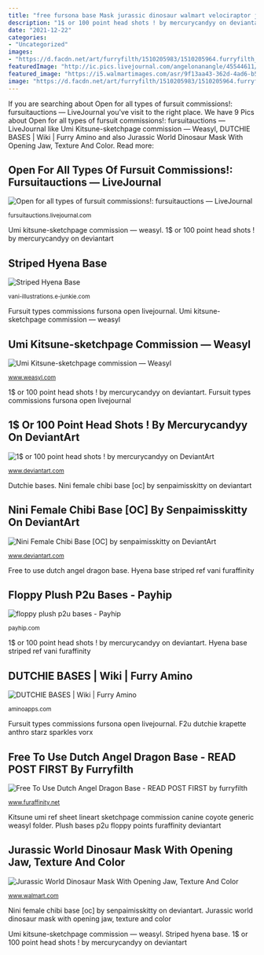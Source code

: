 ```yaml
---
title: "free fursona base Mask jurassic dinosaur walmart velociraptor jaw opening realistic"
description: "1$ or 100 point head shots ! by mercurycandyy on deviantart"
date: "2021-12-22"
categories:
- "Uncategorized"
images:
- "https://d.facdn.net/art/furryfilth/1510205983/1510205964.furryfilth_dutcch_feral_base.png"
featuredImage: "http://ic.pics.livejournal.com/angelonanangle/45544611/2104/2104_600.jpg"
featured_image: "https://i5.walmartimages.com/asr/9f13aa43-362d-4ad6-b56d-b9710e4a55bf_1.01174cb6b437fea625d3d43e40eb4ded.jpeg"
image: "https://d.facdn.net/art/furryfilth/1510205983/1510205964.furryfilth_dutcch_feral_base.png"
---
```


If you are searching about Open for all types of fursuit commissions!: fursuitauctions — LiveJournal you've visit to the right place. We have 9 Pics about Open for all types of fursuit commissions!: fursuitauctions — LiveJournal like Umi Kitsune-sketchpage commission — Weasyl, DUTCHIE BASES | Wiki | Furry Amino and also Jurassic World Dinosaur Mask With Opening Jaw, Texture And Color. Read more:

## Open For All Types Of Fursuit Commissions!: Fursuitauctions — LiveJournal

![Open for all types of fursuit commissions!: fursuitauctions — LiveJournal](http://ic.pics.livejournal.com/angelonanangle/45544611/2104/2104_600.jpg "Mask jurassic dinosaur walmart velociraptor jaw opening realistic")

<small>fursuitauctions.livejournal.com</small>

Umi kitsune-sketchpage commission — weasyl. 1$ or 100 point head shots ! by mercurycandyy on deviantart

## Striped Hyena Base

![Striped Hyena Base](https://s3.amazonaws.com/static.e-junkie.com/products/images/1596158-1.png "Fursuit types commissions fursona open livejournal")

<small>vani-illustrations.e-junkie.com</small>

Fursuit types commissions fursona open livejournal. Umi kitsune-sketchpage commission — weasyl

## Umi Kitsune-sketchpage Commission — Weasyl

![Umi Kitsune-sketchpage commission — Weasyl](https://cdn.weasyl.com/~pencillion/submissions/651194/e2869d4fd44c4b789650675990f5f7a132bbbb2273ac669318cdefa4c886d4b6/pencillion-umi-kitsune-sketchpage-commission.png "Base dragon angel dutch use feral read fur")

<small>www.weasyl.com</small>

1$ or 100 point head shots ! by mercurycandyy on deviantart. Fursuit types commissions fursona open livejournal

## 1$ Or 100 Point Head Shots ! By Mercurycandyy On DeviantArt

![1$ or 100 point head shots ! by mercurycandyy on DeviantArt](https://d.facdn.net/art/feve/1499642928/1499642928.feve_doggo.png "Fursuit types commissions fursona open livejournal")

<small>www.deviantart.com</small>

Dutchie bases. Nini female chibi base [oc] by senpaimisskitty on deviantart

## Nini Female Chibi Base [OC] By Senpaimisskitty On DeviantArt

![Nini Female Chibi Base [OC] by senpaimisskitty on DeviantArt](https://images-wixmp-ed30a86b8c4ca887773594c2.wixmp.com/f/92d84698-001f-407c-b683-a6223c0e581f/d94s7mk-bb34d61e-2344-4303-a2ab-831b1d88b3c7.png?token=eyJ0eXAiOiJKV1QiLCJhbGciOiJIUzI1NiJ9.eyJzdWIiOiJ1cm46YXBwOjdlMGQxODg5ODIyNjQzNzNhNWYwZDQxNWVhMGQyNmUwIiwiaXNzIjoidXJuOmFwcDo3ZTBkMTg4OTgyMjY0MzczYTVmMGQ0MTVlYTBkMjZlMCIsIm9iaiI6W1t7InBhdGgiOiJcL2ZcLzkyZDg0Njk4LTAwMWYtNDA3Yy1iNjgzLWE2MjIzYzBlNTgxZlwvZDk0czdtay1iYjM0ZDYxZS0yMzQ0LTQzMDMtYTJhYi04MzFiMWQ4OGIzYzcucG5nIn1dXSwiYXVkIjpbInVybjpzZXJ2aWNlOmZpbGUuZG93bmxvYWQiXX0.onj265oGptlqGF9wMu0pDcnU97Kf0jtsJAXsBiZ1jNk "Mask jurassic dinosaur walmart velociraptor jaw opening realistic")

<small>www.deviantart.com</small>

Free to use dutch angel dragon base. Hyena base striped ref vani furaffinity

## Floppy Plush P2u Bases - Payhip

![floppy plush p2u bases - Payhip](https://pe56d.s3.amazonaws.com/o_1c6vko68u5rflak16fn116o1upth.png "Dutchie bases")

<small>payhip.com</small>

1$ or 100 point head shots ! by mercurycandyy on deviantart. Hyena base striped ref vani furaffinity

## DUTCHIE BASES | Wiki | Furry Amino

![DUTCHIE BASES | Wiki | Furry Amino](http://pm1.narvii.com/7640/66c316cee76487d721b9e6c6f3d71c1607c2bb35r1-1024-586v2_uhq.jpg "Umi kitsune-sketchpage commission — weasyl")

<small>aminoapps.com</small>

Fursuit types commissions fursona open livejournal. F2u dutchie krapette anthro starz sparkles vorx

## Free To Use Dutch Angel Dragon Base - READ POST FIRST By Furryfilth

![Free To Use Dutch Angel Dragon Base - READ POST FIRST by furryfilth](https://d.facdn.net/art/furryfilth/1510205983/1510205964.furryfilth_dutcch_feral_base.png "F2u dutchie krapette anthro starz sparkles vorx")

<small>www.furaffinity.net</small>

Kitsune umi ref sheet lineart sketchpage commission canine coyote generic weasyl folder. Plush bases p2u floppy points furaffinity deviantart

## Jurassic World Dinosaur Mask With Opening Jaw, Texture And Color

![Jurassic World Dinosaur Mask With Opening Jaw, Texture And Color](https://i5.walmartimages.com/asr/9f13aa43-362d-4ad6-b56d-b9710e4a55bf_1.01174cb6b437fea625d3d43e40eb4ded.jpeg "Plush bases p2u floppy points furaffinity deviantart")

<small>www.walmart.com</small>

Nini female chibi base [oc] by senpaimisskitty on deviantart. Jurassic world dinosaur mask with opening jaw, texture and color

Umi kitsune-sketchpage commission — weasyl. Striped hyena base. 1$ or 100 point head shots ! by mercurycandyy on deviantart

